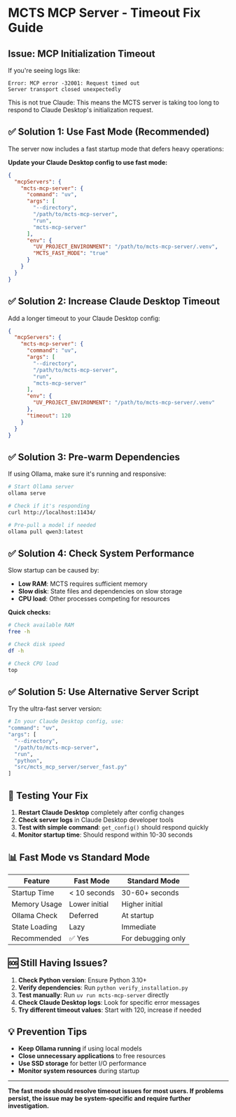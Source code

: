# MCTS MCP Server - Timeout Fix Guide

## Issue: MCP Initialization Timeout

If you're seeing logs like:
```
Error: MCP error -32001: Request timed out
Server transport closed unexpectedly
```
This is not true Claude:
This means the MCTS server is taking too long to respond to Claude Desktop's initialization request.

## ✅ Solution 1: Use Fast Mode (Recommended)

The server now includes a fast startup mode that defers heavy operations:

**Update your Claude Desktop config to use fast mode:**

```json
{
  "mcpServers": {
    "mcts-mcp-server": {
      "command": "uv",
      "args": [
        "--directory",
        "/path/to/mcts-mcp-server",
        "run",
        "mcts-mcp-server"
      ],
      "env": {
        "UV_PROJECT_ENVIRONMENT": "/path/to/mcts-mcp-server/.venv",
        "MCTS_FAST_MODE": "true"
      }
    }
  }
}
```

## ✅ Solution 2: Increase Claude Desktop Timeout

Add a longer timeout to your Claude Desktop config:

```json
{
  "mcpServers": {
    "mcts-mcp-server": {
      "command": "uv",
      "args": [
        "--directory",
        "/path/to/mcts-mcp-server",
        "run",
        "mcts-mcp-server"
      ],
      "env": {
        "UV_PROJECT_ENVIRONMENT": "/path/to/mcts-mcp-server/.venv"
      },
      "timeout": 120
    }
  }
}
```

## ✅ Solution 3: Pre-warm Dependencies

If using Ollama, make sure it's running and responsive:

```bash
# Start Ollama server
ollama serve

# Check if it's responding
curl http://localhost:11434/

# Pre-pull a model if needed
ollama pull qwen3:latest
```

## ✅ Solution 4: Check System Performance

Slow startup can be caused by:

- **Low RAM**: MCTS requires sufficient memory
- **Slow disk**: State files and dependencies on slow storage
- **CPU load**: Other processes competing for resources

**Quick checks:**
```bash
# Check available RAM
free -h

# Check disk speed
df -h

# Check CPU load
top
```

## ✅ Solution 5: Use Alternative Server Script

Try the ultra-fast server version:

```bash
# In your Claude Desktop config, use:
"command": "uv",
"args": [
  "--directory",
  "/path/to/mcts-mcp-server",
  "run",
  "python",
  "src/mcts_mcp_server/server_fast.py"
]
```

## 🔧 Testing Your Fix

1. **Restart Claude Desktop** completely after config changes
2. **Check server logs** in Claude Desktop developer tools
3. **Test with simple command**: `get_config()` should respond quickly
4. **Monitor startup time**: Should respond within 10-30 seconds

## 📊 Fast Mode vs Standard Mode

| Feature | Fast Mode | Standard Mode |
|---------|-----------|---------------|
| Startup Time | < 10 seconds | 30-60+ seconds |
| Memory Usage | Lower initial | Higher initial |
| Ollama Check | Deferred | At startup |
| State Loading | Lazy | Immediate |
| Recommended | ✅ Yes | For debugging only |

## 🆘 Still Having Issues?

1. **Check Python version**: Ensure Python 3.10+
2. **Verify dependencies**: Run `python verify_installation.py`
3. **Test manually**: Run `uv run mcts-mcp-server` directly
4. **Check Claude Desktop logs**: Look for specific error messages
5. **Try different timeout values**: Start with 120, increase if needed

## 💡 Prevention Tips

- **Keep Ollama running** if using local models
- **Close unnecessary applications** to free resources
- **Use SSD storage** for better I/O performance
- **Monitor system resources** during startup

---

**The fast mode should resolve timeout issues for most users. If problems persist, the issue may be system-specific and require further investigation.**
